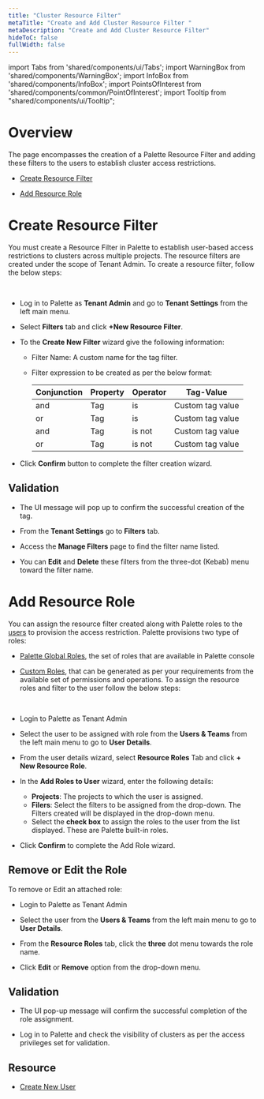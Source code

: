 ```yaml
---
title: "Cluster Resource Filter"
metaTitle: "Create and Add Cluster Resource Filter "
metaDescription: "Create and Add Cluster Resource Filter"
hideToC: false
fullWidth: false
---
```


import Tabs from 'shared/components/ui/Tabs';
import WarningBox from 'shared/components/WarningBox';
import InfoBox from 'shared/components/InfoBox';
import PointsOfInterest from 'shared/components/common/PointOfInterest';
import Tooltip from "shared/components/ui/Tooltip";



# Overview

The page encompasses the creation of a Palette Resource Filter and adding these filters to the users to establish cluster access restrictions.

* [Create Resource Filter](/clusters/cluster-management/cluster-tag-filter/create-add-filter#createresourcefilter)


* [Add Resource Role](/clusters/cluster-management/cluster-tag-filter/create-add-filter#addresourcerole)


# Create Resource Filter

You must create a Resource Filter in Palette to establish user-based access restrictions to clusters across multiple projects. The resource filters are created under the scope of Tenant Admin. To create a resource filter, follow the below steps:
 
<br />

* Log in to Palette as **Tenant Admin** and go to **Tenant Settings** from the left main menu.


* Select **Filters** tab and click **+New Resource Filter**.


* To the **Create New Filter** wizard give the following information:
  * Filter Name: A custom name for the tag filter.
  * Filter expression to be created as per the below format: 

    |Conjunction| Property| Operator| Tag-Value|
    |-------|-----|---------|------------------|
    |and    | Tag | is      | Custom  tag value|
    |or     | Tag | is      | Custom  tag value|
    |and    | Tag | is not  | Custom  tag value| 
    |or     | Tag | is not  | Custom  tag value|  
    
* Click **Confirm** button to complete the filter creation wizard.

## Validation

* The UI message will pop up to confirm the successful creation of the tag.


* From the  **Tenant Settings** go to **Filters** tab.

* Access the **Manage Filters** page to find the filter name listed. 

* You can **Edit** and **Delete** these filters from the three-dot (Kebab) menu toward the filter name.

# Add Resource Role

You can assign the resource filter created along with Palette roles to the [users](/clusters/cluster-management/cluster-tag-filter/new-user) to provision the access restriction. Palette provisions two type of roles:

* [Palette Global Roles](/clusters/cluster-management/cluster-tag-filter/global-cutome-rroles#globalresourceroles), the set of roles that are available in Palette console

* [Custom Roles](/clusters/cluster-management/cluster-tag-filter/global-cutome-rroles#customroles), that can be generated as per your requirements from the available set of permissions and operations. 
To assign the resource roles and filter to the user follow the below steps:
<br />

* Login to Palette as Tenant Admin


* Select the user to be assigned with role from the **Users & Teams** from the left main menu to go to **User Details**.


* From the user details wizard, select **Resource Roles** Tab and click **+ New Resource Role**.


* In the **Add Roles to User** wizard, enter the following details:
  * **Projects**: The projects to which the user is assigned.
  * **Filers**: Select the filters to be assigned from the drop-down. The Filters created will be displayed in the drop-down menu.
  * Select the **check box** to assign the roles to the user from the list displayed. These are Palette built-in roles.


* Click **Confirm** to complete the Add Role wizard.

## Remove or Edit the Role 

To remove or Edit an attached role:

* Login to Palette as Tenant Admin


* Select the user from the **Users & Teams** from the left main menu to go to **User Details**.


* From the **Resource Roles** tab, click the **three** dot menu towards the role name.


* Click **Edit** or **Remove** option from the drop-down menu.

## Validation

* The UI pop-up message will confirm the successful completion of the role assignment.

* Log in to Palette and check the visibility of clusters as per the access privileges set for validation.



## Resource

* [Create New User](/clusters/cluster-management/cluster-tag-filter/new-user)

